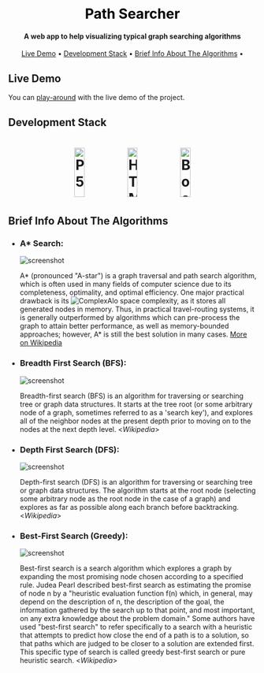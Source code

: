<h1 align="center">
    <br>
    <a style ="color:black; text-decoration:none;" href="">Path Searcher</a>
</h1>

<h4 align="center">A web app to help visualizing typical graph searching algorithms</h4>

<p align="center">
    <a href="#live-demo">Live Demo</a> •
    <a href="#development-stack">Development Stack</a> •
    <a href="#brief-info-about-the-algorithms">Brief Info About The Algorithms</a> •
</p>

## Live Demo

You can [play-around]() with the live demo of the project.

## Development Stack
<h1 align="center">
    <img width="20%" height="100" src="https://www.ad-ventures.cc/static/aca21772a37e26761da9d791044f4e45/3cb25/p5js-pink.png" alt="P5.js logo">
    <img width="20%" height="100" src="https://www.w3.org/html/logo/downloads/HTML5_1Color_Black.svg" alt="HTML logo">
    <img width="20%" height="100" src="https://getbootstrap.com/docs/4.0/assets/brand/bootstrap-social-logo.png" alt="Bootstrap logo">
</h1>

## Brief Info About The Algorithms
- ### **A\* Search:**
  ![screenshot](https://upload.wikimedia.org/wikipedia/commons/9/98/AstarExampleEn.gif)

  A* (pronounced "A-star") is a graph traversal and path search algorithm, which is often used in many fields of computer science due to its completeness, optimality, and optimal efficiency. One major practical drawback is its ![ComplexAlo](https://wikimedia.org/api/rest_v1/media/math/render/svg/c99d691c81f015266d1626ef381d2a1a49466fbb) space complexity, as it stores all generated nodes in memory. Thus, in practical travel-routing systems, it is generally outperformed by algorithms which can pre-process the graph to attain better performance, as well as memory-bounded approaches; however, A* is still the best solution in many cases. [More on Wikipedia](https://en.wikipedia.org/wiki/A*_search_algorithm#cite_note-Zeng-3)

- ### **Breadth First Search (BFS):**
  ![screenshot](https://upload.wikimedia.org/wikipedia/commons/4/46/Animated_BFS.gif)
    
    Breadth-first search (BFS) is an algorithm for traversing or searching tree or graph data structures. It starts at the tree root (or some arbitrary node of a graph, sometimes referred to as a 'search key'), and explores all of the neighbor nodes at the present depth prior to moving on to the nodes at the next depth level. <_Wikipedia_>
- ### **Depth First Search (DFS):**
    ![screenshot](https://upload.wikimedia.org/wikipedia/commons/thumb/7/7f/Depth-First-Search.gif/220px-Depth-First-Search.gif)
    
    Depth-first search (DFS) is an algorithm for traversing or searching tree or graph data structures. The algorithm starts at the root node (selecting some arbitrary node as the root node in the case of a graph) and explores as far as possible along each branch before backtracking. <_Wikipedia_>

- ### **Best-First Search (Greedy):**
    ![screenshot](https://upload.wikimedia.org/wikipedia/commons/thumb/5/57/Dijkstra_Animation.gif/220px-Dijkstra_Animation.gif)
    
    Best-first search is a search algorithm which explores a graph by expanding the most promising node chosen according to a specified rule.
    Judea Pearl described best-first search as estimating the promise of node n by a "heuristic evaluation function f(n) which, in general, may depend on the description of n, the description of the goal, the information gathered by the search up to that point, and most important, on any extra knowledge about the problem domain."
    Some authors have used "best-first search" to refer specifically to a search with a heuristic that attempts to predict how close the end of a path is to a solution, so that paths which are judged to be closer to a solution are extended first. This specific type of search is called greedy best-first search or pure heuristic search.
    <_Wikipedia_>